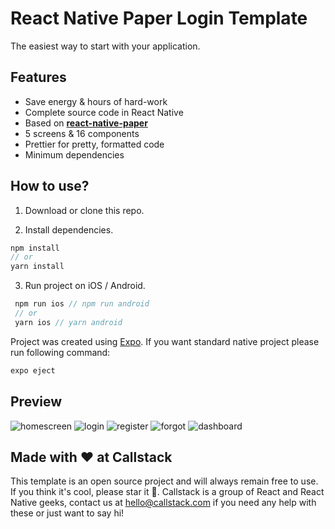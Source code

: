 # React Native Paper Login Template

The easiest way to start with your application.

## Features

- Save energy & hours of hard-work
- Complete source code in React Native
- Based on [**react-native-paper**](https://reactnativepaper.com/)
- 5 screens & 16 components
- Prettier for pretty, formatted code
- Minimum dependencies

## How to use?

1. Download or clone this repo.

2. Install dependencies.

```js
npm install
// or
yarn install
```

3. Run project on iOS / Android.

```js
 npm run ios // npm run android
 // or
 yarn ios // yarn android
```

Project was created using [Expo](https://expo.io/). If you want standard native project please run following command:

```js
expo eject
```

## Preview

![homescreen](https://raw.githubusercontent.com/callstack/react-native-paper-login-template/master/preview/homescreen.png)
![login](https://raw.githubusercontent.com/callstack/react-native-paper-login-template/master/preview/login.png)
![register](https://raw.githubusercontent.com/callstack/react-native-paper-login-template/master/preview/register.png)
![forgot](https://raw.githubusercontent.com/callstack/react-native-paper-login-template/master/preview/forgot.png)
![dashboard](https://raw.githubusercontent.com/callstack/react-native-paper-login-template/master/preview/dashboard.png)

## Made with ❤️ at Callstack

This template is an open source project and will always remain free to use. If you think it's cool, please star it 🌟. Callstack is a group of React and React Native geeks, contact us at hello@callstack.com if you need any help with these or just want to say hi!
